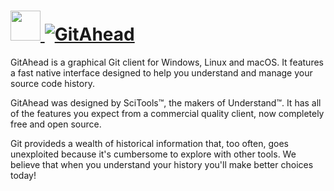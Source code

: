 # [<img src="https://cdn.jsdelivr.net/gh/JourneyOver/chocolatey-packages@091665c087b9ea047b2d771953f2d32e9d406fcf/automatic/gitahead/icons/48x48.png" height="48" width="48" /> ![GitAhead](https://img.shields.io/chocolatey/v/gitahead.svg?label=GitAhead&style=for-the-badge)](https://chocolatey.org/packages/gitahead)

GitAhead is a graphical Git client for Windows, Linux and macOS. It features a fast native interface designed to help you understand and manage your source code history.

GitAhead was designed by SciTools™, the makers of Understand™. It has all of the features you expect from a commercial quality client, now completely free and open source.

Git provideds a wealth of historical information that, too often, goes unexploited because it's cumbersome to explore with other tools. We believe that when you understand your history you'll make better choices today!
